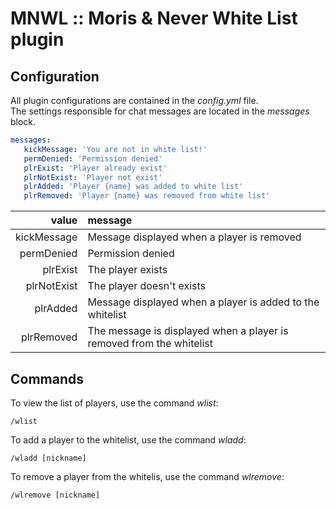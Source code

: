 # MNWL :: Moris & Never White List plugin

## Configuration

All plugin configurations are contained in the *config.yml* file.
</br>
The settings responsible for chat messages are located in the *messages* block.

```yaml
messages:
   kickMessage: 'You are not in white list!'
   permDenied: 'Permission denied'
   plrExist: 'Player already exist'
   plrNotExist: 'Player not exist'
   plrAdded: 'Player {name} was added to white list'
   plrRemoved: 'Player {name} was removed from white list'
```

| value | message |
| -------: | :------- |
| kickMessage | Message displayed when a player is removed |
| permDenied | Permission denied |
| plrExist | The player exists |
| plrNotExist | The player doesn't exists |
| plrAdded | Message displayed when a player is added to the whitelist |
| plrRemoved | The message is displayed when a player is removed from the whitelist |

## Commands
To view the list of players, use the command *wlist*:
```
/wlist
```

To add a player to the whitelist, use the command *wladd*:
```
/wladd [nickname]
```

To remove a player from the whitelis, use the command *wlremove*:
```
/wlremove [nickname]
```